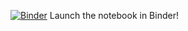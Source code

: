 [![Binder](http://mybinder.org/badge.svg)](http://mybinder.org/repo/aliciatb/public_scripts)
Launch the notebook in Binder!
